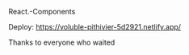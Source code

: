 React.-Components  

Deploy: https://voluble-pithivier-5d2921.netlify.app/

Thanks to everyone who waited
